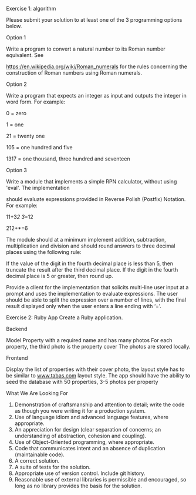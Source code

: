 Exercise 1: algorithm

Please submit your solution to at least one of the 3 programming options below.



Option 1

Write a program to convert a natural number to its Roman number equivalent. See

https://en.wikipedia.org/wiki/Roman_numerals for the rules concerning the construction of Roman numbers using Roman numerals.

Option 2

Write a program that expects an integer as input and outputs the integer in word form. For example:

0 = zero

1 = one

21 = twenty one

105 = one hundred and five

1317 = one thousand, three hundred and seventeen

Option 3

Write a module that implements a simple RPN calculator, without using 'eval'. The implementation

should evaluate expressions provided in Reverse Polish (Postfix) Notation. For example:

11+3*2 3*=12

212+*=6

The module should at a minimum implement addition, subtraction, multiplication and division and should round answers to three decimal places using the following rule:

If the value of the digit in the fourth decimal place is less than 5, then truncate the result after the third decimal place. If the digit in the fourth decimal place is 5 or greater, then round up.

Provide a client for the implementation that solicits multi-line user input at a prompt and uses the implementation to evaluate expressions. The user should be able to split the expression over a number of lines, with the final result displayed only when the user enters a line ending with ‘=’.


Exercise 2: Ruby App Create a Ruby application.

Backend

Model Property with a required name and has many photos
For each property, the third photo is the property cover
The photos are stored locally.

Frontend

Display the list of properties with their cover photo, the layout style has to be similar to www.tabas.com layout style.
The app should have the ability to seed the database with 50 properties, 3-5 photos per property

What We Are Looking For

1. Demonstration of craftsmanship and attention to detail; write the code as though you were writing it for a production system.
2. Use of language idiom and advanced language features, where appropriate.
3. An appreciation for design (clear separation of concerns; an understanding of abstraction, cohesion and coupling).
4. Use of Object-Oriented programming, where appropriate.
5. Code that communicates intent and an absence of duplication (maintainable code).
6. A correct solution.
7. A suite of tests for the solution.
8. Appropriate use of version control. Include git history.
9. Reasonable use of external libraries is permissible and encouraged, so long as no library provides the basis for the solution.
